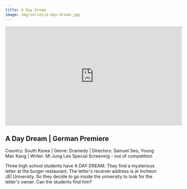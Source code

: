 ```yaml
---
title: A Day Dream
image: img/series/a-day-dream.jpg
---
```

<iframe width="560" height="315" src="https://www.youtube.com/embed/z1ZfYYLxNMY?controls=1" frameborder="0" allow="accelerometer; autoplay; encrypted-media; gyroscope; picture-in-picture" allowfullscreen></iframe>

## A Day Dream | German Premiere
Country: South Korea | Genre: Dramedy | Directors: Samuel Seo, Young Man Kang | Writer: Mi Jung Lee
Special Screening - out of competition

Three high school students have A DAY DREAM. They find a mysterious letter at the burger restaurant. The letter's receiver address is at Incheon JEI University. So they decide to go inside the university to look for the letter's owner. Can the students find him?